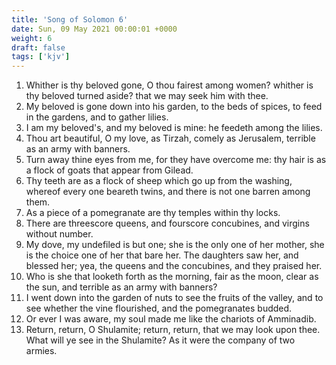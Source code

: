 ```yaml
---
title: 'Song of Solomon 6'
date: Sun, 09 May 2021 00:00:01 +0000
weight: 6
draft: false
tags: ['kjv'] 
---
```


1. Whither is thy beloved gone, O thou fairest among women? whither is thy beloved turned aside? that we may seek him with thee.
2. My beloved is gone down into his garden, to the beds of spices, to feed in the gardens, and to gather lilies.
3. I am my beloved's, and my beloved is mine: he feedeth among the lilies.
4. Thou art beautiful, O my love, as Tirzah, comely as Jerusalem, terrible as an army with banners.
5. Turn away thine eyes from me, for they have overcome me: thy hair is as a flock of goats that appear from Gilead.
6. Thy teeth are as a flock of sheep which go up from the washing, whereof every one beareth twins, and there is not one barren among them.
7. As a piece of a pomegranate are thy temples within thy locks.
8. There are threescore queens, and fourscore concubines, and virgins without number.
9. My dove, my undefiled is but one; she is the only one of her mother, she is the choice one of her that bare her. The daughters saw her, and blessed her; yea, the queens and the concubines, and they praised her.
10. Who is she that looketh forth as the morning, fair as the moon, clear as the sun, and terrible as an army with banners?
11. I went down into the garden of nuts to see the fruits of the valley, and to see whether the vine flourished, and the pomegranates budded.
12. Or ever I was aware, my soul made me like the chariots of Amminadib.
13. Return, return, O Shulamite; return, return, that we may look upon thee. What will ye see in the Shulamite? As it were the company of two armies.
